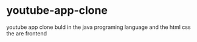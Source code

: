 # youtube-app-clone
youtube app clone buld in the java programing language and the html css the are frontend 
